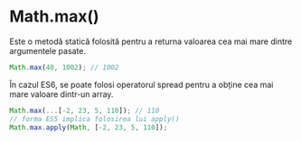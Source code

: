 # Math.max()

Este o metodă statică folosită pentru a returna valoarea cea mai mare dintre argumentele pasate.

```javascript
Math.max(40, 1002); // 1002
```

În cazul ES6, se poate folosi operatorul spread pentru a obține cea mai mare valoare dintr-un array.

```javascript
Math.max(...[-2, 23, 5, 110]); // 110
// forma ES5 implica folosirea lui apply()
Math.max.apply(Math, [-2, 23, 5, 110]);
```
